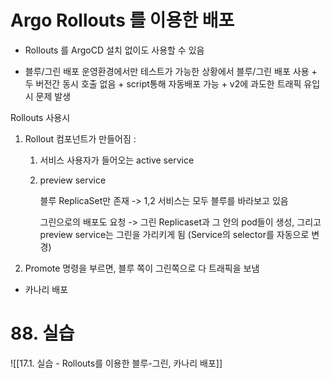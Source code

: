 # Argo Rollouts 를 이용한 배포 

- Rollouts 를 ArgoCD 설치 없이도 사용할 수 있음 


- 블루/그린 배포
운영환경에서만 테스트가 가능한 상황에서 블루/그린 배포 사용 + 두 버전간 동시 호출 없음 + script통해 자동배포 가능 + v2에 과도한 트래픽 유입시 문제 발생


Rollouts 사용시 

1. Rollout 컴포넌트가 만들어짐 : 
	1) 서비스 사용자가 들어오는 active service
	2) preview service

		블루 ReplicaSet만 존재 -> 1,2 서비스는 모두 블루를 바라보고 있음

		그린으로의 배포도 요청 -> 그린 Replicaset과 그 안의 pod들이 생성, 그리고 preview service는 그린을 가리키게 됨 (Service의 selector를 자동으로 변경)

2. Promote 명령을 부르면,  블루 쪽이 그린쪽으로 다 트래픽을 보냄 



- 카나리 배포 



# 88. 실습

![[17.1. 실습 - Rollouts를 이용한 블루-그린, 카나리 배포]]

